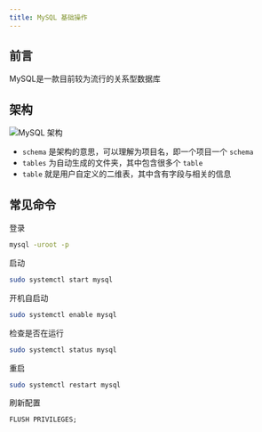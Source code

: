 ```yaml
---
title: MySQL 基础操作
---
```


## 前言

MySQL是一款目前较为流行的关系型数据库

## 架构

![MySQL 架构](https://dwj-oss.oss-cn-nanjing.aliyuncs.com/images/202402140034126.png)

- `schema` 是架构的意思，可以理解为项目名，即一个项目一个 `schema`
- `tables` 为自动生成的文件夹，其中包含很多个 `table`
- `table` 就是用户自定义的二维表，其中含有字段与相关的信息

## 常见命令

登录

```bash
mysql -uroot -p
```

启动

```bash
sudo systemctl start mysql
```

开机自启动

```bash
sudo systemctl enable mysql
```

检查是否在运行

```bash
sudo systemctl status mysql
```

重启

```bash
sudo systemctl restart mysql
```

刷新配置

```mysql
FLUSH PRIVILEGES;
```

